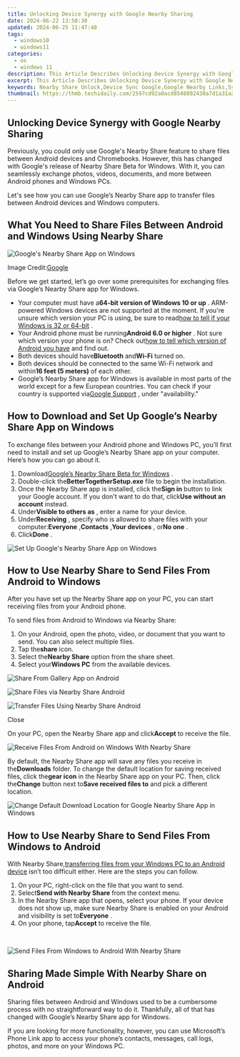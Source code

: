```yaml
---
title: Unlocking Device Synergy with Google Nearby Sharing
date: 2024-06-22 13:58:30
updated: 2024-06-25 11:47:48
tags:
  - windows10
  - windows11
categories:
  - os
  - windows 11
description: This Article Describes Unlocking Device Synergy with Google Nearby Sharing
excerpt: This Article Describes Unlocking Device Synergy with Google Nearby Sharing
keywords: Nearby Share Unlock,Device Sync Google,Google Nearby Links,Sync Devices Easy,Quick Shared Access,Nearby Connect Tools,Google Sharing Feature
thumbnail: https://thmb.techidaily.com/2597cd92a0acd8548892430a7d1a31aad74db81001d653dab278938ebfa823a1.jpg
---
```


## Unlocking Device Synergy with Google Nearby Sharing

 Previously, you could only use Google's Nearby Share feature to share files between Android devices and Chromebooks. However, this has changed with Google's release of Nearby Share Beta for Windows. With it, you can seamlessly exchange photos, videos, documents, and more between Android phones and Windows PCs.

 Let's see how you can use Google’s Nearby Share app to transfer files between Android devices and Windows computers.

## What You Need to Share Files Between Android and Windows Using Nearby Share

![Google's Nearby Share App on Windows](https://static1.makeuseofimages.com/wordpress/wp-content/uploads/2023/04/google-s-nearby-share-app-on-windows.jpg)

 Image Credit:[Google](https://blog.google/products/android/nearby-share-windows/)

 Before we get started, let’s go over some prerequisites for exchanging files via Google’s Nearby Share app for Windows.

* Your computer must have a**64-bit version of Windows 10 or up** . ARM-powered Windows devices are not supported at the moment. If you're unsure which version your PC is using, be sure to read[how to tell if your Windows is 32 or 64-bit](https://www.makeuseof.com/tag/4-easy-ways-to-know-if-youre-on-a-64-bit-version-of-windows/) .
* Your Android phone must be running**Android 6.0 or higher** . Not sure which version your phone is on? Check out[how to tell which version of Android you have](https://www.makeuseof.com/what-version-of-android/) and find out.
* Both devices should have**Bluetooth** and**Wi-Fi** turned on.
* Both devices should be connected to the same Wi-Fi network and within**16 feet (5 meters)** of each other.
* Google’s Nearby Share app for Windows is available in most parts of the world except for a few European countries. You can check if your country is supported via[Google Support](https://support.google.com/product-documentation/answer/13470053) , under "availability."

## How to Download and Set Up Google’s Nearby Share App on Windows

 To exchange files between your Android phone and Windows PC, you’ll first need to install and set up Google’s Nearby Share app on your computer. Here’s how you can go about it.

1. Download[Google’s Nearby Share Beta for Windows](https://android.com/better-together/nearby-share-app/) .
2. Double-click the**BetterTogetherSetup.exe** file to begin the installation.
3. Once the Nearby Share app is installed, click the**Sign in** button to link your Google account. If you don't want to do that, click**Use without an account** instead.
4. Under**Visible to others as** , enter a name for your device.
5. Under**Receiving** , specify who is allowed to share files with your computer:**Everyone** ,**Contacts** ,**Your devices** , or**No one** .
6. Click**Done** .

![Set Up Google's Nearby Share App on Windows](https://static1.makeuseofimages.com/wordpress/wp-content/uploads/2023/04/set-up-google-s-nearby-share-app-on-windows.jpg)

## How to Use Nearby Share to Send Files From Android to Windows

 After you have set up the Nearby Share app on your PC, you can start receiving files from your Android phone.

To send files from Android to Windows via Nearby Share:

1. On your Android, open the photo, video, or document that you want to send. You can also select multiple files.
2. Tap the**share** icon.
3. Select the**Nearby Share** option from the share sheet.
4. Select your**Windows PC** from the available devices.

![Share From Gallery App on Android](https://static1.makeuseofimages.com/wordpress/wp-content/uploads/2023/04/share-from-gallery-app-on-android.jpeg)

![Share Files via Nearby Share Android](https://static1.makeuseofimages.com/wordpress/wp-content/uploads/2023/04/share-files-via-nearby-share-android.jpeg)

![Transfer Files Using Nearby Share Android](https://static1.makeuseofimages.com/wordpress/wp-content/uploads/2023/04/transfer-files-using-nearby-share-android.jpeg)

Close

 On your PC, open the Nearby Share app and click**Accept** to receive the file.

![Receive Files From Android on Windows With Nearby Share](https://static1.makeuseofimages.com/wordpress/wp-content/uploads/2023/04/receive-files-from-android-on-windows-with-nearby-share.jpg)

 By default, the Nearby Share app will save any files you receive in the**Downloads** folder. To change the default location for saving received files, click the**gear icon** in the Nearby Share app on your PC. Then, click the**Change** button next to**Save received files to** and pick a different location.

![Change Default Download Location for Google Nearby Share App in Windows](https://static1.makeuseofimages.com/wordpress/wp-content/uploads/2023/04/change-default-download-location-for-google-nearby-share-app-in-windows.jpg)

## How to Use Nearby Share to Send Files From Windows to Android

 With Nearby Share,[transferring files from your Windows PC to an Android device](https://www.makeuseof.com/tag/5-ways-to-get-data-from-your-desktop-to-your-android/) isn’t too difficult either. Here are the steps you can follow.

1. On your PC, right-click on the file that you want to send.
2. Select**Send with Nearby Share** from the context menu.
3. In the Nearby Share app that opens, select your phone. If your device does not show up, make sure Nearby Share is enabled on your Android and visibility is set to**Everyone** .
4. On your phone, tap**Accept** to receive the file.

 ​​​​​​​​​​​​​​

![Send Files From Windows to Android With Nearby Share](https://static1.makeuseofimages.com/wordpress/wp-content/uploads/2023/04/send-files-from-windows-to-android-with-nearby-share.jpg)

## Sharing Made Simple With Nearby Share on Android

 Sharing files between Android and Windows used to be a cumbersome process with no straightforward way to do it. Thankfully, all of that has changed with Google’s Nearby Share app for Windows.

 If you are looking for more functionality, however, you can use Microsoft’s Phone Link app to access your phone’s contacts, messages, call logs, photos, and more on your Windows PC.


<ins class="adsbygoogle"
     style="display:block"
     data-ad-format="autorelaxed"
     data-ad-client="ca-pub-7571918770474297"
     data-ad-slot="1223367746"></ins>



<ins class="adsbygoogle"
     style="display:block"
     data-ad-client="ca-pub-7571918770474297"
     data-ad-slot="8358498916"
     data-ad-format="auto"
     data-full-width-responsive="true"></ins>
